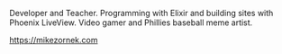 Developer and Teacher. Programming with Elixir and building sites with Phoenix LiveView. Video gamer and Phillies baseball meme artist.

https://mikezornek.com
